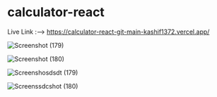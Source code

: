 # calculator-react

Live Link :--> https://calculator-react-git-main-kashif1372.vercel.app/

![Screenshot (179)](https://github.com/kashif1372/calculator-react/assets/67710001/b92c31a1-a361-4d2c-a58c-89ff335f8f6f)

![Screenshot (180)](https://github.com/kashif1372/calculator-react/assets/67710001/171fb416-c45e-4c37-897a-ea22037bfbc4)

![Screenshosdsdt (179)](https://github.com/kashif1372/calculator-react/assets/67710001/32e04c31-57de-49fd-b499-4668a26ca066)

![Screenssdcshot (180)](https://github.com/kashif1372/calculator-react/assets/67710001/41453d91-6fb6-4ffd-9baf-56de24f85b45)



